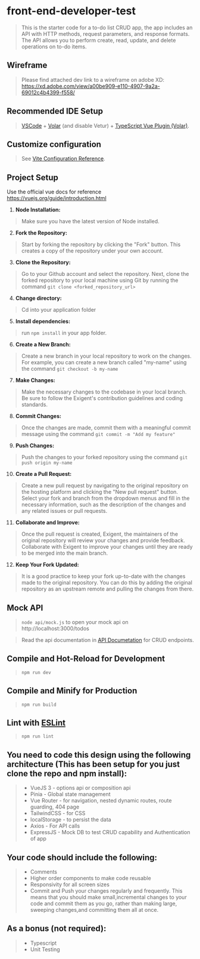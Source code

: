 # front-end-developer-test

>This is the starter code for a to-do list CRUD app, the app includes an API with HTTP methods, request parameters, and response formats. The API allows you to perform create, read, update, and delete operations on to-do items.

## Wireframe

>Please find attached dev link to a wireframe on adobe XD: https://xd.adobe.com/view/a00be909-e110-4907-9a2a-69012c4b4399-f558/

## Recommended IDE Setup

>[VSCode](https://code.visualstudio.com/) + [Volar](https://marketplace.visualstudio.com/items?itemName=Vue.volar) (and disable Vetur) + [TypeScript Vue Plugin (Volar)](https://marketplace.visualstudio.com/items?itemName=Vue.vscode-typescript-vue-plugin).

## Customize configuration

>See [Vite Configuration Reference](https://vitejs.dev/config/).

## Project Setup

Use the official vue docs for reference https://vuejs.org/guide/introduction.html

1. **Node Installation:** 
>Make sure you have the latest version of Node installed.
2. **Fork the Repository:** 
>Start by forking the repository by clicking the "Fork" button. 
This creates a copy of the repository under your own account.
3. **Clone the Repository:** 
>Go to your Github account and select the repository. 
Next, clone the forked repository to your local machine using Git by running the command 
`git clone <forked_repository_url>`
4. **Change directory:** 
>Cd into your application folder
5. **Install dependencies:** 
>run `npm install` in your app folder.
6. **Create a New Branch:** 
>Create a new branch in your local repository to work on the changes. 
For example, you can create a new branch called "my-name" using the command `git checkout -b my-name`
7. **Make Changes:** 
>Make the necessary changes to the codebase in your local branch. 
Be sure to follow the Exigent's contribution guidelines and coding standards.
8. **Commit Changes:** 
>Once the changes are made, commit them with a meaningful 
commit message using the command `git commit -m "Add my feature"`
9. **Push Changes:** 
>Push the changes to your forked repository using the command `git push origin my-name`
10. **Create a Pull Request:** 
>Create a new pull request by navigating to the original repository on the hosting 
platform and clicking the "New pull request" button. Select your fork and branch from the dropdown menus and 
fill in the necessary information, such as the description of the changes and any related issues or pull requests.
11. **Collaborate and Improve:** 
>Once the pull request is created, Exigent, the maintainers of the original repository
will review your changes and provide feedback. Collaborate with Exigent to improve your changes until they
are ready to be merged into the main branch.
12. **Keep Your Fork Updated:** 
>It is a good practice to keep your fork up-to-date with the changes made to the 
original repository. You can do this by adding the original repository as an upstream remote and pulling
the changes from there.

## Mock API

>`node api/mock.js` to open your mock api on  http://localhost:3000/todos

>Read the api documentation in [API Documetation](https://github.com/Exigent-Mind-Factory/front-end-developer-test/blob/main/api/apiDoc.md) for CRUD endpoints.

## Compile and Hot-Reload for Development

>`npm run dev`

## Compile and Minify for Production


>`npm run build`


## Lint with [ESLint](https://eslint.org/)


>`npm run lint`


## You need to code this design using the following architecture (This has been setup for you just clone the repo and npm install): 

>* VueJS 3 - options api or composition api
>* Pinia - Global state management
>* Vue Router - for navigation, nested dynamic routes, route guarding, 404 page
>* TailwindCSS - for CSS
>* localStorage - to persist the data
>* Axios - For API calls
>* ExpressJS - Mock DB to test CRUD capability and Authentication of app

## Your code should include the following:

>* Comments
>* Higher order components to make code reusable
>* Responsivity for all screen sizes
>* Commit and Push your changes regularly and frequently. This means that you should make small,incremental changes
  to your code and commit them as you go, rather than making large, sweeping changes,and committing them all at once.

## As a bonus (not required):

>* Typescript
>* Unit Testing




